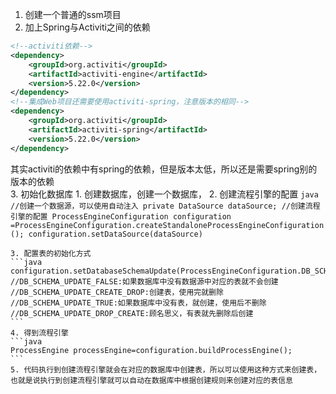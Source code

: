 1. 创建一个普通的ssm项目
2. 加上Spring与Activiti之间的依赖
```xml
<!--activiti依赖-->
<dependency>
    <groupId>org.activiti</groupId>
    <artifactId>activiti-engine</artifactId>
    <version>5.22.0</version>
</dependency>
<!--集成Web项目还需要使用activiti-spring，注意版本的相同-->
<dependency>
    <groupId>org.activiti</groupId>
    <artifactId>activiti-spring</artifactId>
    <version>5.22.0</version>
</dependency>
```
其实activiti的依赖中有spring的依赖，但是版本太低，所以还是需要spring别的版本的依赖
<br/>
3. 初始化数据库
    1. 创建数据库，创建一个数据库，
    2. 创建流程引擎的配置
    ```java
    //创建一个数据源，可以使用自动注入
    private DataSource dataSource;
    //创建流程引擎的配置
    ProcessEngineConfiguration configuration =ProcessEngineConfiguration.createStandaloneProcessEngineConfiguration();
    configuration.setDataSource(dataSource)
    ```

    3. 配置表的初始化方式
    ```java
    configuration.setDatabaseSchemaUpdate(ProcessEngineConfiguration.DB_SCHEMA_UPDATE_TRUE);
    //DB_SCHEMA_UPDATE_FALSE:如果数据库中没有数据源中对应的表就不会创建
    //DB_SCHEMA_UPDATE_CREATE_DROP:创建表，使用完就删除
    //DB_SCHEMA_UPDATE_TRUE:如果数据库中没有表，就创建，使用后不删除
    //DB_SCHEMA_UPDATE_DROP_CREATE:顾名思义，有表就先删除后创建
    ```
    4. 得到流程引擎
    ```java
    ProcessEngine processEngine=configuration.buildProcessEngine();
    ```
    5. 代码执行到创建流程引擎就会在对应的数据库中创建表，所以可以使用这种方式来创建表，也就是说执行到创建流程引擎就可以自动在数据库中根据创建规则来创建对应的表信息
